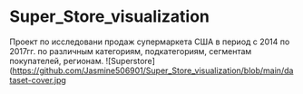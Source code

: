 # Super_Store_visualization
Проект по исследовани продаж супермаркета США в период с 2014 по 2017гг. по различным категориям, подкатегориям, сегментам покупателей, регионам.
![Superstore](https://github.com/Jasmine506901/Super_Store_visualization/blob/main/dataset-cover.jpg
